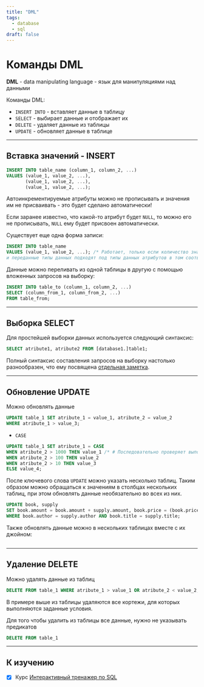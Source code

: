 ```yaml
---
title: "DML"
tags:
  - database
  - sql
draft: false
---
```


# Команды DML

**DML** - data manipulating language - язык для манипуляциями над данными

Команды DML:

- `INSERT INTO` - вставляет данные в таблицу
- `SELECT` - выбирает данные и отображает их
- `DELETE` - удаляет данные из таблицы
- `UPDATE` - обновляет данные в таблице

---
## Вставка значений - INSERT
```sql
INSERT INTO table_name (column_1, column_2, ...) 
VALUES (value_1, value_2, ...),
       (value_1, value_2, ...),
       (value_1, value_2, ...);
```

Автоинкрементируемые атрибуты можно не прописывать и значения им не присваивать - это будет сделано автоматически!

Если заранее известно, что какой-то атрибут будет `NULL`, то можно его не прописывать, `NULL` ему будет присвоен автоматически.

Существует еще одна форма записи:
```sql
INSERT INTO table_name
VALUES (value_1, value_2, ...); /* Работает, только если количество значений равно количеству атрибутов
и переданные типы данных подходят под типы данных атрибутов в том соответствующем порядке */
```

Данные можно переливать из одной таблицы в другую с помощью вложенных запросов на выборку:
```sql
INSERT INTO table_to (column_1, column_2, ...) 
SELECT (column_from_1, column_from_2, ...)
FROM table_from;
```


---
## Выборка SELECT
Для простейшей выборки данных используется следующий синтаксис:
```sql
SELECT atribute1, atribute2 FROM [database1.]table1;
```

Полный синтаксис составления запросов на выборку настолько разнообразен, что ему посвящена [отдельная заметка](select.md).


---
## Обновление UPDATE

Можно обновлять данные
```sql
UPDATE table_1 SET atribute_1 = value_1, atribute_2 = value_2 
WHERE atribute_1 > value_3;
```

- `CASE`
```sql
UPDATE table_1 SET atribute_1 = CASE
WHEN atribute_2 > 1000 THEN value_1 /* # Последовательно проверяет выполнение условий и присваивает необходимое значение */
WHEN atribute_2 > 100 THEN value_2
WHEN atribute_2 > 10 THEN value_3
ELSE value_4;
```

После ключевого слова `UPDATE` можно указать несколько таблиц.
Таким образом можно обращаться к значениям в столбцах нескольких таблиц, при этом обновлять данные необязательно во всех из них.
```sql
UPDATE book, supply
SET book.amount = book.amount + supply.amount, book.price = (book.price + supply.price) / 2
WHERE book.author = supply.author AND book.title = supply.title;
```

Также обновлять данные можно в нескольких таблицах вместе с их джойном:
```sql

```


---
## Удаление DELETE

Можно удалять данные из таблиц
```sql
DELETE FROM table_1 WHERE atribute_1 > value_1 OR atribute_2 < value_2;
```

В примере выше из таблицы удаляются все кортежи, для которых выполняются заданные условия.

Для того чтобы удалить из таблицы все данные, нужно не указывать предикатов
```sql
DELETE FROM table_1
```


---
## К изучению 
- [X] Курс [Интерактивный тренажер по SQL](https://stepik.org/course/63054/syllabus)
